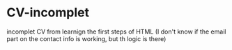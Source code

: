 # CV-incomplet
incomplet CV from learnign the first steps of HTML (I don't know if the email part on the contact info is working, but th logic is there)
